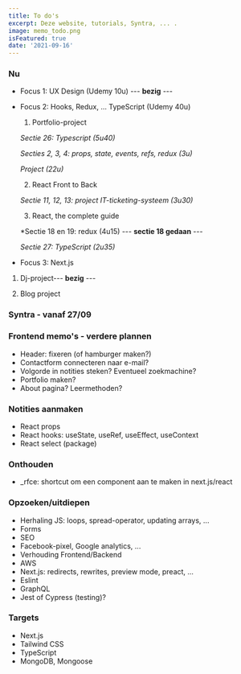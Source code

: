 ```yaml
---
title: To do's 
excerpt: Deze website, tutorials, Syntra, ... .
image: memo_todo.png
isFeatured: true
date: '2021-09-16'
---
```

### Nu

- Focus 1: UX Design (Udemy 10u) --- **bezig** ---

- Focus 2: Hooks, Redux, ... TypeScript (Udemy 40u)

  1. Portfolio-project

  *Sectie 26: Typescript (5u40)*

  *Secties 2, 3, 4: props, state, events, refs, redux (3u)*
  
  *Project (22u)*

  2. React Front to Back

  *Sectie 11, 12, 13: project IT-ticketing-systeem (3u30)*

  3. React, the complete guide

  *Sectie 18 en 19: redux (4u15) --- **sectie 18 gedaan** ---
  
  *Sectie 27: TypeScript (2u35)* 

- Focus 3: Next.js 

1. Dj-project--- **bezig** ---

2. Blog project


### Syntra - vanaf 27/09


### Frontend memo's - verdere plannen

- Header: fixeren (of hamburger maken?)
- Contactform connecteren naar e-mail?
- Volgorde in notities steken? Eventueel zoekmachine? 
- Portfolio maken? 
- About pagina? Leermethoden? 

### Notities aanmaken 

- React props
- React hooks: useState, useRef, useEffect, useContext
- React select (package)

### Onthouden

- _rfce: shortcut om een component aan te maken in next.js/react


### Opzoeken/uitdiepen

- Herhaling JS: loops, spread-operator, updating arrays, ... 
- Forms
- SEO
- Facebook-pixel, Google analytics, ...
- Verhouding Frontend/Backend
- AWS
- Next.js: redirects, rewrites, preview mode, preact, ...
- Eslint
- GraphQL
- Jest of Cypress (testing)?

### Targets 

- Next.js
- Tailwind CSS
- TypeScript
- MongoDB, Mongoose
